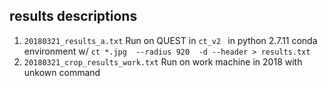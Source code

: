 ## results descriptions
1. `20180321_results_a.txt`  Run on QUEST in `ct_v2 ` in python 2.7.11 conda environment w/ `ct *.jpg  --radius 920  -d --header > results.txt`
2. `20180321_crop_results_work.txt` Run on work machine in 2018 with unkown command









